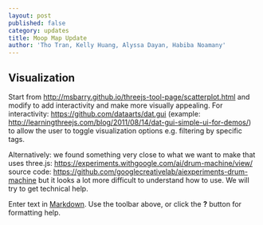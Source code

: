 ```yaml
---
layout: post
published: false
category: updates
title: Moop Map Update
author: 'Tho Tran, Kelly Huang, Alyssa Dayan, Habiba Noamany'
---
```

## Visualization
Start from http://msbarry.github.io/threejs-tool-page/scatterplot.html and modify to add interactivity and make more visually appealing.
For interactivity: https://github.com/dataarts/dat.gui (example: http://learningthreejs.com/blog/2011/08/14/dat-gui-simple-ui-for-demos/) to allow the user to toggle visualization options e.g. filtering by specific tags. 

Alternatively: we found something very close to what we want to make that uses three.js: https://experiments.withgoogle.com/ai/drum-machine/view/ source code: https://github.com/googlecreativelab/aiexperiments-drum-machine but it looks a lot more difficult to understand how to use. We will try to get technical help.

Enter text in [Markdown](http://daringfireball.net/projects/markdown/). Use the toolbar above, or click the **?** button for formatting help.
